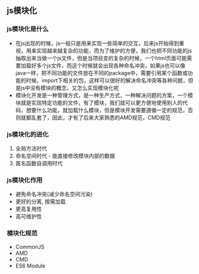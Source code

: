 ## js模块化

### js模块化是什么
- 在js出现的时候，js一般只是用来实现一些简单的交互，后来js开始得到重视，用来实现越来越复杂的功能，而为了维护的方便，我们也把不同功能的js抽取出来当做一个js文件，但是当项目变的复杂的时候，一个html页面可能需要加载好多个js文件，而这个时候就会出现各种命名冲突，如果js也可以像java一样，把不同功能的文件放在不同的package中，需要引用某个函数或功能的时候，import下相关的包，这样可以很好的解决命名冲突等各种问题，但是js中没有模块的概念，又怎么实现模块化呢
- 模块化开发是一种管理方式，是一种生产方式，一种解决问题的方案，一个模块就是实现特定功能的文件，有了模块，我们就可以更方便地使用别人的代码，想要什么功能，就加载什么模块，但是模块开发需要遵循一定的规范，否则就都乱套了，因此，才有了后来大家熟悉的AMD规范，CMD规范

### js模块化的进化
1. 全局⽅法时代
2. 命名空间时代 - 能直接修改模块内部的数据
3. 匿名函数⾃调⽤时代

### js模块化作用
- 避免命名冲突(减少命名空间污染)
- 更好的分离, 按需加载
- 更⾼复⽤性
- ⾼可维护性

### 模块化规范
- CommonJS
- AMD
- CMD
- ES6 Module